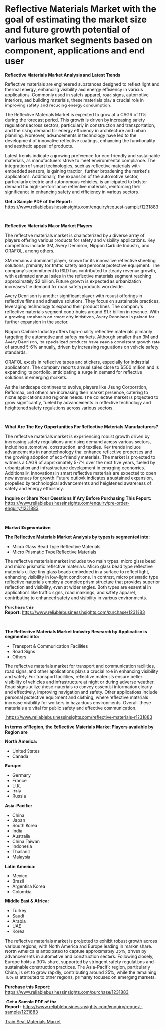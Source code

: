 <p><h1>Reflective Materials Market with the goal of estimating the market size and future growth potential of various market segments based on component, applications and end user</h1></p><p><strong>Reflective Materials Market Analysis and Latest Trends</strong></p>
<p><p>Reflective materials are engineered substances designed to reflect light and thermal energy, enhancing visibility and energy efficiency in various applications. Commonly used in safety apparel, road signs, automotive interiors, and building materials, these materials play a crucial role in improving safety and reducing energy consumption.</p><p>The Reflective Materials Market is expected to grow at a CAGR of 11% during the forecast period. This growth is driven by increasing safety regulations across sectors, particularly in construction and transportation, and the rising demand for energy efficiency in architecture and urban planning. Moreover, advancements in technology have led to the development of innovative reflective coatings, enhancing the functionality and aesthetic appeal of products.</p><p>Latest trends indicate a growing preference for eco-friendly and sustainable materials, as manufacturers strive to meet environmental compliance. The integration of smart technologies, such as reflective materials with embedded sensors, is gaining traction, further broadening the market's applications. Additionally, the expansion of the automotive sector, particularly electric and autonomous vehicles, is anticipated to bolster demand for high-performance reflective materials, reinforcing their significance in enhancing safety and efficiency in various sectors.</p></p>
<p><strong>Get a Sample PDF of the Report:&nbsp;</strong> <a href="https://www.reliablebusinessinsights.com/enquiry/request-sample/1231883?utm_campaign=2820&utm_medium=2&utm_source=Github&utm_content=ia&utm_term=02042025&utm_id=reflective-materials">https://www.reliablebusinessinsights.com/enquiry/request-sample/1231883</a></p>
<p>&nbsp;</p>
<p><strong>Reflective Materials Major Market Players</strong></p>
<p><p>The reflective materials market is characterized by a diverse array of players offering various products for safety and visibility applications. Key competitors include 3M, Avery Dennison, Nippon Carbide Industry, and ORAFOL, among others. </p><p>3M remains a dominant player, known for its innovative reflective sheeting solutions, primarily for traffic safety and personal protective equipment. The company's commitment to R&D has contributed to steady revenue growth, with estimated annual sales in the reflective materials segment reaching approximately $2 billion. Future growth is expected as urbanization increases the demand for road safety products worldwide.</p><p>Avery Dennison is another significant player with robust offerings in reflective films and adhesive solutions. They focus on sustainable practices, leveraging technology to expand their product lines. The company's reflective materials segment contributes around $1.5 billion in revenue. With a growing emphasis on smart city initiatives, Avery Dennison is poised for further expansion in the sector.</p><p>Nippon Carbide Industry offers high-quality reflective materials primarily targeting the automotive and safety markets. Although smaller than 3M and Avery Dennison, its specialized products have seen a consistent growth rate of around 5-6% annually, driven by increasing regulations on vehicle safety standards.</p><p>ORAFOL excels in reflective tapes and stickers, especially for industrial applications. The company reports annual sales close to $500 million and is expanding its portfolio, anticipating a surge in demand for reflective solutions in emerging markets.</p><p>As the landscape continues to evolve, players like Jisung Corporation, Reflomax, and others are increasing their market presence, catering to niche applications and regional needs. The collective market is projected to grow significantly, fueled by advancements in reflective technology and heightened safety regulations across various sectors.</p></p>
<p>&nbsp;</p>
<p><strong>What Are The Key Opportunities For Reflective Materials Manufacturers?</strong></p>
<p><p>The reflective materials market is experiencing robust growth driven by increasing safety regulations and rising demand across various sectors, including automotive, construction, and textiles. Key trends include advancements in nanotechnology that enhance reflective properties and the growing adoption of eco-friendly materials. The market is projected to witness a CAGR of approximately 5-7% over the next five years, fueled by urbanization and infrastructure development in emerging economies. Additionally, innovations in smart reflective materials are expected to open new avenues for growth. Future outlook indicates a sustained expansion, propelled by technological advancements and heightened awareness of safety and energy efficiency.</p></p>
<p><strong>Inquire or Share Your Questions If Any Before Purchasing This Report:</strong> <a href="https://www.reliablebusinessinsights.com/enquiry/pre-order-enquiry/1231883?utm_campaign=2820&utm_medium=2&utm_source=Github&utm_content=ia&utm_term=02042025&utm_id=reflective-materials">https://www.reliablebusinessinsights.com/enquiry/pre-order-enquiry/1231883</a></p>
<p>&nbsp;</p>
<p><strong>Market Segmentation</strong></p>
<p><strong>The Reflective Materials Market Analysis by types is segmented into:</strong></p>
<p><ul><li>Micro Glass Bead Type Reflective Materials</li><li>Micro Prismatic Type Reflective Materials</li></ul></p>
<p><p>The reflective materials market includes two main types: micro glass bead and micro prismatic reflective materials. Micro glass bead type reflective materials utilize tiny glass beads embedded in a surface to reflect light, enhancing visibility in low-light conditions. In contrast, micro prismatic type reflective materials employ a complex prism structure that provides superior reflection and visibility, even at wider angles. Both types are essential in applications like traffic signs, road markings, and safety apparel, contributing to enhanced safety and visibility in various environments.</p></p>
<p><strong>Purchase this Report:&nbsp;</strong><a href="https://www.reliablebusinessinsights.com/purchase/1231883?utm_campaign=2820&utm_medium=2&utm_source=Github&utm_content=ia&utm_term=02042025&utm_id=reflective-materials">https://www.reliablebusinessinsights.com/purchase/1231883</a></p>
<p>&nbsp;</p>
<p><strong>The Reflective Materials Market Industry Research by Application is segmented into:</strong></p>
<p><ul><li>Transport & Communication Facilities</li><li>Road Signs</li><li>Others</li></ul></p>
<p><p>The reflective materials market for transport and communication facilities, road signs, and other applications plays a crucial role in enhancing visibility and safety. For transport facilities, reflective materials ensure better visibility of vehicles and infrastructure at night or during adverse weather. Road signs utilize these materials to convey essential information clearly and effectively, improving navigation and safety. Other applications include personal protective equipment and clothing, where reflective materials increase visibility for workers in hazardous environments. Overall, these materials are vital for public safety and effective communication.</p></p>
<p><a href="https://www.reliablebusinessinsights.com/reflective-materials-r1231883?utm_campaign=2820&utm_medium=2&utm_source=Github&utm_content=ia&utm_term=02042025&utm_id=reflective-materials">&nbsp;https://www.reliablebusinessinsights.com/reflective-materials-r1231883</a></p>
<p><strong>In terms of Region, the Reflective Materials Market Players available by Region are:</strong></p>
<p>
    <p> <strong> North America: </strong>
        <ul>
            <li>United States</li>
            <li>Canada</li>
        </ul>
        </p> 
    <p> <strong> Europe: </strong>
        <ul>
            <li>Germany</li>
            <li>France</li>
            <li>U.K.</li>
            <li>Italy</li>
            <li>Russia</li>
        </ul>
        </p> 
    <p> <strong> Asia-Pacific: </strong>
        <ul>
            <li>China</li>
            <li>Japan</li>
            <li>South Korea</li>
            <li>India</li>
            <li>Australia</li>
            <li>China Taiwan</li>
            <li>Indonesia</li>
            <li>Thailand</li>
            <li>Malaysia</li>
        </ul>
        </p> 
    <p> <strong> Latin America: </strong>
        <ul>
            <li>Mexico</li>
            <li>Brazil</li>
            <li>Argentina Korea</li>
            <li>Colombia</li>
        </ul>
        </p> 
    <p> <strong> Middle East & Africa: </strong>
        <ul>
            <li>Turkey</li>
            <li>Saudi</li>
            <li>Arabia</li>
            <li>UAE</li>
            <li>Korea</li>
        </ul>
    </p>
    </p>
<p><p>The reflective materials market is projected to exhibit robust growth across various regions, with North America and Europe leading in market share. North America is anticipated to capture approximately 35%, driven by advancements in automotive and construction sectors. Following closely, Europe holds a 30% share, supported by stringent safety regulations and sustainable construction practices. The Asia-Pacific region, particularly China, is set to grow rapidly, contributing around 25%, while the remaining 10% is attributed to other regions, primarily focused on emerging markets.</p></p>
<p><strong>Purchase this Report: </strong><a href="https://www.reliablebusinessinsights.com/purchase/1231883?utm_campaign=2820&utm_medium=2&utm_source=Github&utm_content=ia&utm_term=02042025&utm_id=reflective-materials">https://www.reliablebusinessinsights.com/purchase/1231883</a></p>
<p>&nbsp;<strong>Get a Sample PDF of the Report:&nbsp;&nbsp;</strong><a href="https://www.reliablebusinessinsights.com/enquiry/request-sample/1231883?utm_campaign=2820&utm_medium=2&utm_source=Github&utm_content=ia&utm_term=02042025&utm_id=reflective-materials">https://www.reliablebusinessinsights.com/enquiry/request-sample/1231883</a></p>
<p><strong></strong></p>
<p><p><a href="https://github.com/birbamanan03/Market-Research-Report-List-1/blob/main/train-seat-materials-market.md?utm_campaign=2820&utm_medium=2&utm_source=Github&utm_content=ia&utm_term=02042025&utm_id=reflective-materials">Train Seat Materials Market</a></p></p>